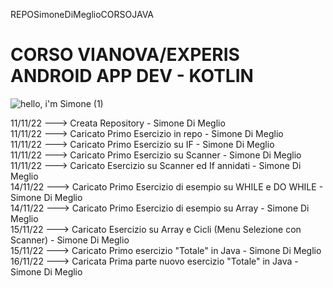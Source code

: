 REPOSimoneDiMeglioCORSOJAVA
# CORSO VIANOVA/EXPERIS<br />ANDROID APP DEV - KOTLIN <br />
![hello, i'm Simone (1)](https://user-images.githubusercontent.com/78272736/201494164-81bab405-9ab1-461d-9978-55ec395c24a9.jpg)

11/11/22  ---> Creata Repository - Simone Di Meglio <br />
11/11/22  ---> Caricato Primo Esercizio in repo - Simone Di Meglio <br />
11/11/22  ---> Caricato Primo Esercizio su IF - Simone Di Meglio <br />
11/11/22  ---> Caricato Primo Esercizio su Scanner - Simone Di Meglio <br />
11/11/22  ---> Caricato Esercizio su Scanner ed If annidati - Simone Di Meglio <br />
14/11/22  ---> Caricato Primo Esercizio di esempio su WHILE e DO WHILE - Simone Di Meglio <br />
14/11/22  ---> Caricato Primo Esercizio di esempio su Array - Simone Di Meglio <br />
15/11/22  ---> Caricato Esercizio su Array e Cicli (Menu Selezione con Scanner) - Simone Di Meglio <br />
15/11/22  ---> Caricato Primo esercizio "Totale" in Java - Simone Di Meglio <br />
16/11/22  ---> Caricata Prima parte nuovo esercizio "Totale" in Java - Simone Di Meglio <br />
